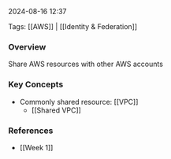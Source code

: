 
2024-08-16 12:37

Tags: [[AWS]] | [[Identity & Federation]]

### Overview
Share AWS resources with other AWS accounts

### Key Concepts
- Commonly shared resource: [[VPC]]
    - [[Shared VPC]]


### References
- [[Week 1]]

